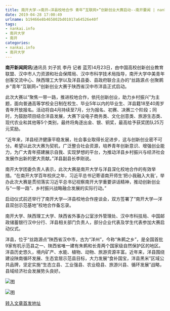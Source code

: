 ```yaml
---
title: 南开大学->南开—洋县校地合作 青年“互联网+”创新创业大赛启动--南开要闻 | nankai.info
date: 2019-04-28 17:00:49
urlname: b19466e8b465802bd01017a64526e40f
tags: 
- nankai.info
- 南开大学
- 南开
categories:
- nankai.info
- 南开大学
---
```


**南开新闻网讯**(通讯员 刘子凯 李丹 记者 蓝芳)4月23日，由中国高校创新创业教育联盟、汉中市人力资源和社会保障局、汉中市科学技术局指导，南开大学中美青年创客交流中心、陕西理工大学以及洋县县委、县政府联合主办的“丝路源点·创聚鹮乡”青年“互联网+”创新创业大赛于陕西省汉中市洋县正式启动。

此次大赛以“聚焦一带一路，推进校地合作，依托创新创业，助力乡村振兴”为主题，面向普通高等学校全日制在校生、毕业5年以内的毕业生、洋县籍18至40周岁青年开放报名。活动将自4月持续至7月，分为报名、初赛、决赛三个阶段；同时，为鼓励项目结合洋县发展，大赛下设电子商务类、文化创意类、旅游生态类、现代农业和其他等5个类别，最终将角逐出金、银、铜奖，最高给予获奖团队25万元奖励。

“近年来，洋县经济健康平稳发展，社会事业取得长足进步，这与创新创业密不可分。希望以此次大赛为契机，广泛整合社会资源，培养青年创新意识、增强创业能力，为广大青年搭建展示自我、实现梦想的平台，为推动洋县乡村振兴与经济社会发展作出新的更大贡献。”洋县副县长李刚说。

南开大学团委负责人表示，此次大赛是南开大学与洋县深化校地合作的有效举措。“在南开大学百年校庆之年，习近平总书记寄语南开师生‘把小我融入大我’，举办此次大赛是贯彻落实习近平总书记视察南开大学重要讲话精神，推动创新创业与“一带一路”、乡村振兴战略融合发展的实际行动。”

启动仪式前还举行了南开大学—洋县校地合作座谈会，双方签署了“南开大学—洋县双创示范基地”校地合作备忘录。

南开大学、陕西理工大学、陕西省外事办公室涉外管理处、汉中市科技局、中国邮政储蓄银行汉中分行、洋县相关部门负责人，部分企业代表及学生代表参加大赛启动仪式。

洋县，位于“丝路源点”陕西省汉中市，古为“洋州”，今称“朱鹮之乡”，是全国首批9家有机示范县之一、陕西省唯一建有朱鹮和长青两个国家级自然保护区的地区。洋县历史悠久，境内矿产、水能、植物、动物、旅游资源丰富。近年来，洋县围绕建设陕南循环发展、生态宜居示范县目标，大力发展“食补国宝，洋县黑米”区域公共品牌，坚定实施“生态立县、工业强县、农业稳县、旅游兴县、循环发展”战略，县域经济社会发展势头良好。

![图](http://news.nankai.edu.cn/pic/0/00/35/07/350785_499750.jpg)

![图](http://news.nankai.edu.cn/pic/0/00/35/07/350784_998872.jpg)

[转入文章首发地址](http://news.nankai.edu.cn/nkyw/system/2019/04/24/000446915.shtml)